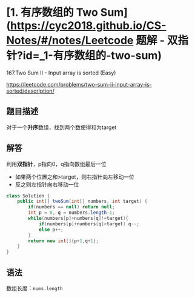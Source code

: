 # [1. 有序数组的 Two Sum](https://cyc2018.github.io/CS-Notes/#/notes/Leetcode 题解 - 双指针?id=_1-有序数组的-two-sum)

167.Two Sum II - Input array is sorted (Easy)

https://leetcode.com/problems/two-sum-ii-input-array-is-sorted/description/

## 题目描述

对于一个**升序**数组，找到两个数使得和为target

## 解答

利用**双指针**，p指向0，q指向数组最后一位

- 如果两个位置之和>target，则右指针向左移动一位
- 反之则左指针向右移动一位

```java
class Solution {
    public int[] twoSum(int[] numbers, int target) {
        if(numbers == null) return null;
        int p = 0, q = numbers.length-1;
        while(numbers[p]+numbers[q]!=target){
            if(numbers[p]+numbers[q]>target) q--;
            else p++;
        }
        return new int[]{p+1,q+1};
    }
}
```

## 语法

数组长度：`nums.length`